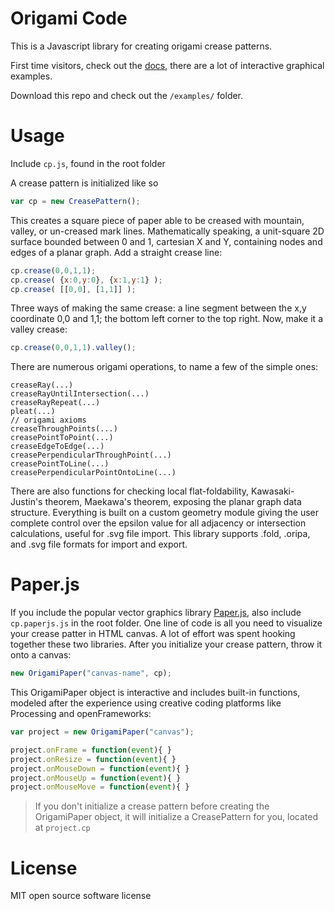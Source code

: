 # Origami Code

This is a Javascript library for creating origami crease patterns.

First time visitors, check out the [docs](http://origami.pw/docs/), there are a lot of interactive graphical examples.

Download this repo and check out the `/examples/` folder.

# Usage

Include `cp.js`, found in the root folder

A crease pattern is initialized like so

```javascript
var cp = new CreasePattern();
```

This creates a square piece of paper able to be creased with mountain, valley, or un-creased mark lines. Mathematically speaking, a unit-square 2D surface bounded between 0 and 1, cartesian X and Y, containing nodes and edges of a planar graph. Add a straight crease line:

```javascript
cp.crease(0,0,1,1);
cp.crease( {x:0,y:0}, {x:1,y:1} );
cp.crease( [[0,0], [1,1]] );
```

Three ways of making the same crease: a line segment between the x,y coordinate 0,0 and 1,1; the bottom left corner to the top right. Now, make it a valley crease:

```javascript
cp.crease(0,0,1,1).valley();
```

There are numerous origami operations, to name a few of the simple ones:

```
creaseRay(...)
creaseRayUntilIntersection(...)
creaseRayRepeat(...)
pleat(...)
// origami axioms
creaseThroughPoints(...)
creasePointToPoint(...)
creaseEdgeToEdge(...)
creasePerpendicularThroughPoint(...)
creasePointToLine(...)
creasePerpendicularPointOntoLine(...)
```

There are also functions for checking local flat-foldability, Kawasaki-Justin's theorem, Maekawa's theorem, exposing the planar graph data structure. Everything is built on a custom geometry module giving the user complete control over the epsilon value for all adjacency or intersection calculations, useful for .svg file import. This library supports .fold, .oripa, and .svg file formats for import and export.

# Paper.js

If you include the popular vector graphics library [Paper.js](http://paperjs.org/), also include `cp.paperjs.js` in the root folder. One line of code is all you need to visualize your crease patter in HTML canvas. A lot of effort was spent hooking together these two libraries. After you initialize your crease pattern, throw it onto a canvas:

```Javascript
new OrigamiPaper("canvas-name", cp);
```

This OrigamiPaper object is interactive and includes built-in functions, modeled after the experience using creative coding platforms like Processing and openFrameworks:

```javascript
var project = new OrigamiPaper("canvas");

project.onFrame = function(event){ }
project.onResize = function(event){ }
project.onMouseDown = function(event){ }
project.onMouseUp = function(event){ }
project.onMouseMove = function(event){ }
```

> If you don't initialize a crease pattern before creating the OrigamiPaper object, it will initialize a CreasePattern for you, located at `project.cp`

# License

MIT open source software license